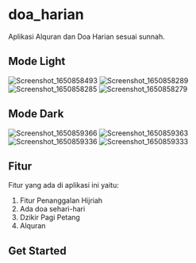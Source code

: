 # doa_harian

Aplikasi Alquran dan Doa Harian sesuai sunnah.

## Mode Light

![Screenshot_1650858493](https://user-images.githubusercontent.com/43699230/165017826-e817f716-a0f2-4228-b186-ca6cf08fc48f.png)
![Screenshot_1650858289](https://user-images.githubusercontent.com/43699230/165017850-fe28e7c5-8644-4c34-8930-b52f0277e27a.png)
![Screenshot_1650858285](https://user-images.githubusercontent.com/43699230/165017871-06c705b0-4c4c-478a-946a-c2dc8c34d1d3.png)
![Screenshot_1650858279](https://user-images.githubusercontent.com/43699230/165017907-4e188796-46fa-4e6b-aa9b-4b72801757f2.png)

## Mode Dark

![Screenshot_1650859366](https://user-images.githubusercontent.com/43699230/165018892-485926e6-a5d4-4d1f-884c-db0208c3fda6.png)
![Screenshot_1650859363](https://user-images.githubusercontent.com/43699230/165018898-d5b4d68a-22f2-40a8-9dbe-d4aa92859023.png)
![Screenshot_1650859336](https://user-images.githubusercontent.com/43699230/165018902-867cb0c3-888d-46e0-b54b-c2da2a995399.png)
![Screenshot_1650859333](https://user-images.githubusercontent.com/43699230/165018906-8ee5c788-08bd-44e1-b03c-04fdd96d9fc3.png)

## Fitur

Fitur yang ada di aplikasi ini yaitu:
1. Fitur Penanggalan Hijriah
2. Ada doa sehari-hari
3. Dzikir Pagi Petang
4. Alquran

## Get Started


